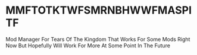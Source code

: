 # MMFTOTKTWFSMRNBHWWFMASPITF
Mod Manager For Tears Of The Kingdom That Works For Some Mods Right Now But Hopefully Will Work For More At Some Point In The Future
